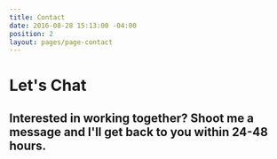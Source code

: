 ```yaml
---
title: Contact
date: 2016-08-28 15:13:00 -04:00
position: 2
layout: pages/page-contact
---
```


# Let's Chat

## Interested in working together? Shoot me a message and I'll get back to you within 24-48 hours.